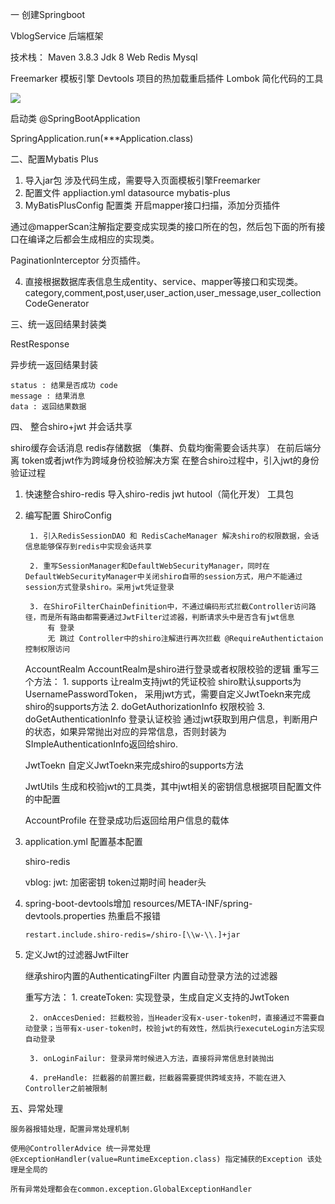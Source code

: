 一 创建Springboot

VblogService 后端框架

技术栈：
Maven 3.8.3
Jdk 8
Web
Redis
Mysql

Freemarker 模板引擎 
Devtools 项目的热加载重启插件
Lombok 简化代码的工具

![](pic/create.png)

 

启动类
@SpringBootApplication

SpringApplication.run(***Application.class)


二、配置Mybatis Plus

1.	导入jar包
涉及代码生成，需要导入页面模板引擎Freemarker
2.	配置文件
appliaction.yml
	datasource
	mybatis-plus
3. MyBatisPlusConfig 配置类 开启mapper接口扫描，添加分页插件

通过@mapperScan注解指定要变成实现类的接口所在的包，然后包下面的所有接口在编译之后都会生成相应的实现类。

PaginationInterceptor 分页插件。


4. 直接根据数据库表信息生成entity、service、mapper等接口和实现类。
category,comment,post,user,user_action,user_message,user_collection
CodeGenerator


三、统一返回结果封装类

RestResponse

异步统一返回结果封装
	
	
	status : 结果是否成功 code
	message : 结果消息
	data : 返回结果数据
	

四、 整合shiro+jwt 并会话共享

shiro缓存会话消息 redis存储数据
（集群、负载均衡需要会话共享）
在前后端分离 token或者jwt作为跨域身份校验解决方案 在整合shiro过程中，引入jwt的身份验证过程

1. 快速整合shiro-redis 导入shiro-redis jwt hutool（简化开发） 工具包

2. 编写配置 ShiroConfig

		1. 引入RedisSessionDAO 和 RedisCacheManager 解决shiro的权限数据，会话信息能够保存到redis中实现会话共享

		2. 重写SessionManager和DefaultWebSecurityManager，同时在DefaultWebSecurityManager中关闭shiro自带的session方式，用户不能通过session方式登录shiro。采用jwt凭证登录

		3. 在ShiroFilterChainDefinition中，不通过编码形式拦截Controller访问路径，而是所有路由都需要通过JwtFilter过滤器，判断请求头中是否含有jwt信息 
			有 登录
			无 跳过 Controller中的shiro注解进行再次拦截 @RequireAuthentictaion 控制权限访问

	AccountRealm
		AccountRealm是shiro进行登录或者权限校验的逻辑
			重写三个方法：
			1.	supports 让realm支持jwt的凭证校验
				shiro默认supports为UsernamePasswordToken， 采用jwt方式，需要自定义JwtToekn来完成shiro的supports方法
			2.	doGetAuthorizationInfo 权限校验
			3.	doGetAuthenticationInfo 登录认证校验 通过jwt获取到用户信息，判断用户的状态，如果异常抛出对应的异常信息，否则封装为SImpleAuthenticationInfo返回给shiro.
	
	JwtToekn
		自定义JwtToekn来完成shiro的supports方法

	JwtUtils 
		生成和校验jwt的工具类，其中jwt相关的密钥信息根据项目配置文件的中配置

	AccountProfile
		在登录成功后返回给用户信息的载体

3. application.yml 配置基本配置

	shiro-redis

	vblog:
		jwt:
			加密密钥
			token过期时间
			header头
	
4. spring-boot-devtools增加 resources/META-INF/spring-devtools.properties
热重启不报错
	
	```
	restart.include.shiro-redis=/shiro-[\\w-\\.]+jar
	```


5. 定义Jwt的过滤器JwtFilter

	继承shiro内置的AuthenticatingFilter 内置自动登录方法的过滤器

	重写方法：
		1. createToken: 实现登录，生成自定义支持的JwtToken

		2. onAccesDenied: 拦截校验，当Header没有x-user-token时，直接通过不需要自动登录；当带有x-user-token时，校验jwt的有效性，然后执行executeLogin方法实现自动登录

		3. onLoginFailur: 登录异常时候进入方法，直接将异常信息封装抛出

		4. preHandle: 拦截器的前置拦截，拦截器需要提供跨域支持，不能在进入Controller之前被限制


五、异常处理

	服务器报错处理，配置异常处理机制

	使用@ControllerAdvice 统一异常处理
	@ExceptionHandler(value=RuntimeException.class) 指定捕获的Exception 该处理是全局的

	所有异常处理都会在common.exception.GlobalExceptionHandler

